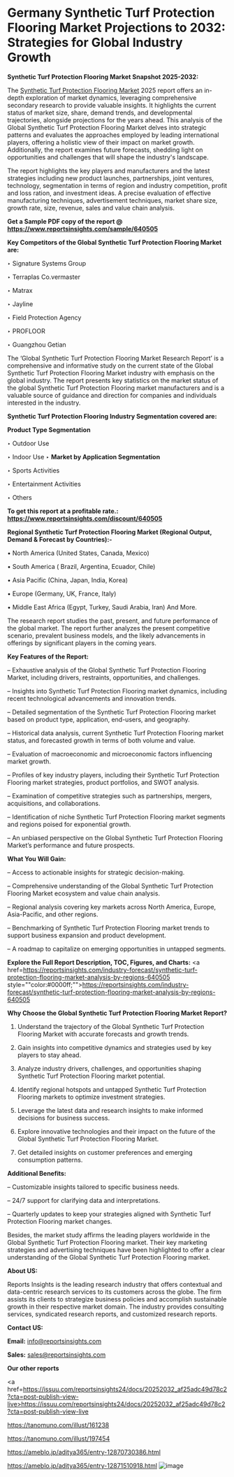 # Germany Synthetic Turf Protection Flooring Market Projections to 2032: Strategies for Global Industry Growth

<strong>Synthetic Turf Protection Flooring Market Snapshot 2025-2032:</strong>

The <a href=https://www.reportsinsights.com/sample/640505>Synthetic Turf Protection Flooring Market</a> 2025 report offers an in-depth exploration of market dynamics, leveraging comprehensive secondary research to provide valuable insights. It highlights the current status of market size, share, demand trends, and developmental trajectories, alongside projections for the years ahead. This analysis of the Global Synthetic Turf Protection Flooring Market delves into strategic patterns and evaluates the approaches employed by leading international players, offering a holistic view of their impact on market growth. Additionally, the report examines future forecasts, shedding light on opportunities and challenges that will shape the industry's landscape.

The report highlights the key players and manufacturers and the latest strategies including new product launches, partnerships, joint ventures, technology, segmentation in terms of region and industry competition, profit and loss ration, and investment ideas. A precise evaluation of effective manufacturing techniques, advertisement techniques, market share size, growth rate, size, revenue, sales and value chain analysis.

<strong>Get a Sample PDF copy of the report @ <a href=https://www.reportsinsights.com/sample/640505 style=color:#0000ff;>https://www.reportsinsights.com/sample/640505</a></strong>

<strong>Key Competitors of the Global Synthetic Turf Protection Flooring Market are:</strong>

‣ Signature Systems Group

‣ Terraplas
 Co.vermaster

‣ Matrax

‣ Jayline

‣ Field Protection Agency

‣ PROFLOOR

‣ Guangzhou Getian

The ‘Global Synthetic Turf Protection Flooring Market Research Report’ is a comprehensive and informative study on the current state of the Global Synthetic Turf Protection Flooring Market industry with emphasis on the global industry. The report presents key statistics on the market status of the global Synthetic Turf Protection Flooring market manufacturers and is a valuable source of guidance and direction for companies and individuals interested in the industry.

<strong>Synthetic Turf Protection Flooring Industry Segmentation covered are:</strong>

<strong>Product Type Segmentation</strong>

‣ Outdoor Use

‣ Indoor Use
‣ 
<strong>Market by Application Segmentation</strong>

‣ Sports Activities

‣ Entertainment Activities

‣ Others

<strong>To get this report at a profitable rate.: <a href=https://www.reportsinsights.com/discount/640505 style=color:#0000ff;>https://www.reportsinsights.com/discount/640505</a></strong>

<strong>Regional Synthetic Turf Protection Flooring Market (Regional Output, Demand &amp; Forecast by Countries):-</strong>

• North America (United States, Canada, Mexico)

• South America ( Brazil, Argentina, Ecuador, Chile)

• Asia Pacific (China, Japan, India, Korea)

• Europe (Germany, UK, France, Italy)

• Middle East Africa (Egypt, Turkey, Saudi Arabia, Iran) And More.

The research report studies the past, present, and future performance of the global market. The report further analyzes the present competitive scenario, prevalent business models, and the likely advancements in offerings by significant players in the coming years.

<strong>Key Features of the Report:</strong>

– Exhaustive analysis of the Global Synthetic Turf Protection Flooring Market, including drivers, restraints, opportunities, and challenges.

– Insights into Synthetic Turf Protection Flooring market dynamics, including recent technological advancements and innovation trends.

– Detailed segmentation of the Synthetic Turf Protection Flooring market based on product type, application, end-users, and geography.

– Historical data analysis, current Synthetic Turf Protection Flooring market status, and forecasted growth in terms of both volume and value.

– Evaluation of macroeconomic and microeconomic factors influencing market growth.

– Profiles of key industry players, including their Synthetic Turf Protection Flooring market strategies, product portfolios, and SWOT analysis.

– Examination of competitive strategies such as partnerships, mergers, acquisitions, and collaborations.

– Identification of niche Synthetic Turf Protection Flooring market segments and regions poised for exponential growth.

– An unbiased perspective on the Global Synthetic Turf Protection Flooring Market’s performance and future prospects.

<strong>What You Will Gain:</strong>

– Access to actionable insights for strategic decision-making.

– Comprehensive understanding of the Global Synthetic Turf Protection Flooring Market ecosystem and value chain analysis.

– Regional analysis covering key markets across North America, Europe, Asia-Pacific, and other regions.

– Benchmarking of Synthetic Turf Protection Flooring market trends to support business expansion and product development.

– A roadmap to capitalize on emerging opportunities in untapped segments.

<strong>Explore the Full Report Description, TOC, Figures, and Charts:</strong>
<a href=https://reportsinsights.com/industry-forecast/synthetic-turf-protection-flooring-market-analysis-by-regions-640505 style=""color:#0000ff;"">https://reportsinsights.com/industry-forecast/synthetic-turf-protection-flooring-market-analysis-by-regions-640505</a>

<strong>Why Choose the Global Synthetic Turf Protection Flooring Market Report?</strong>

1. Understand the trajectory of the Global Synthetic Turf Protection Flooring Market with accurate forecasts and growth trends.

2. Gain insights into competitive dynamics and strategies used by key players to stay ahead.

3. Analyze industry drivers, challenges, and opportunities shaping Synthetic Turf Protection Flooring market potential.

4. Identify regional hotspots and untapped Synthetic Turf Protection Flooring markets to optimize investment strategies.

5. Leverage the latest data and research insights to make informed decisions for business success.

6. Explore innovative technologies and their impact on the future of the Global Synthetic Turf Protection Flooring Market.

7. Get detailed insights on customer preferences and emerging consumption patterns.

<strong>Additional Benefits:</strong>

– Customizable insights tailored to specific business needs.

– 24/7 support for clarifying data and interpretations.

– Quarterly updates to keep your strategies aligned with Synthetic Turf Protection Flooring market changes.

Besides, the market study affirms the leading players worldwide in the Global Synthetic Turf Protection Flooring market. Their key marketing strategies and advertising techniques have been highlighted to offer a clear understanding of the Global Synthetic Turf Protection Flooring market.

<strong><strong>About US</strong>:</strong>

Reports Insights is the leading research industry that offers contextual and data-centric research services to its customers across the globe. The firm assists its clients to strategize business policies and accomplish sustainable growth in their respective market domain. The industry provides consulting services, syndicated research reports, and customized research reports.

<strong>Contact US:</strong>

<p class=><b>Email:</b> <a href=mailto:info@reportsinsights.com>info@reportsinsights.com</a></p>
<p class=><b>Sales:</b> <a href=mailto:sales@reportsinsights.com>sales@reportsinsights.com</a></p>

<strong>Our other reports</strong>

<a href=https://issuu.com/reportsinsights24/docs/20252032_af25adc49d78c2?cta=post-publish-view-live>https://issuu.com/reportsinsights24/docs/20252032_af25adc49d78c2?cta=post-publish-view-live</a>

<a href=https://tanomuno.com/illust/161238>https://tanomuno.com/illust/161238</a>

<a href=https://tanomuno.com/illust/197454>https://tanomuno.com/illust/197454</a>

<a href=https://ameblo.jp/aditya365/entry-12870730386.html>https://ameblo.jp/aditya365/entry-12870730386.html</a>

<a href=https://ameblo.jp/aditya365/entry-12871510918.html>https://ameblo.jp/aditya365/entry-12871510918.html</a>
![image](https://github.com/user-attachments/assets/46e3e89a-da5f-417d-a11e-ca7fdb5bc76f)
